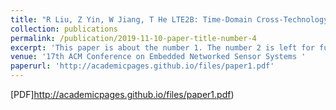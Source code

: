 ```yaml
---
title: "R Liu, Z Yin, W Jiang, T He LTE2B: Time-Domain Cross-Technology Emulation under LTE Constraints"
collection: publications
permalink: /publication/2019-11-10-paper-title-number-4
excerpt: 'This paper is about the number 1. The number 2 is left for future work.'
venue: '17th ACM Conference on Embedded Networked Sensor Systems '
paperurl: 'http://academicpages.github.io/files/paper1.pdf'
---
```

[PDF]http://academicpages.github.io/files/paper1.pdf)

